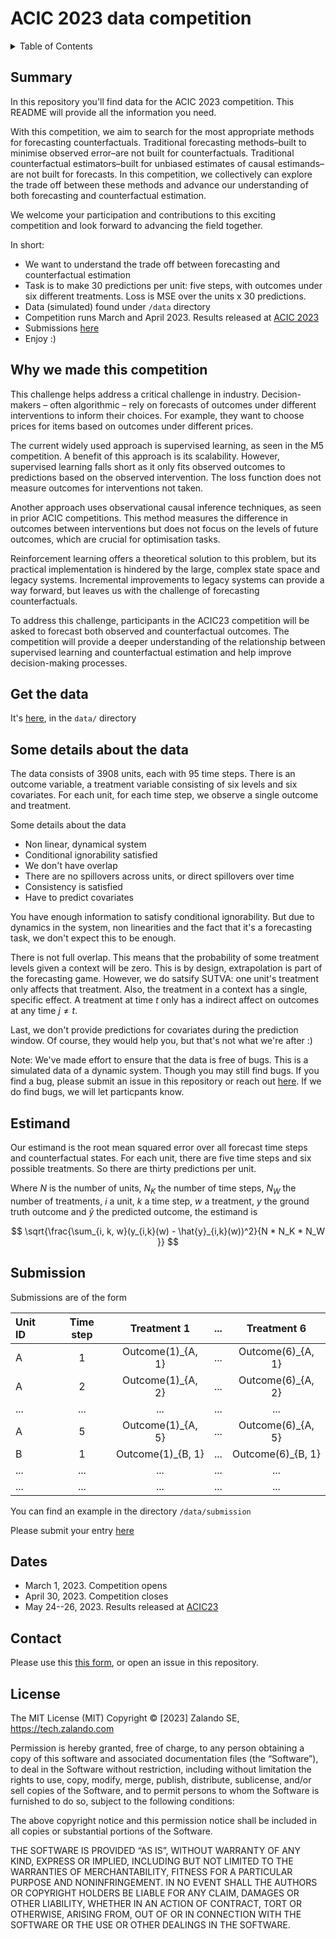 # ACIC 2023 data competition

<details><summary>Table of Contents</summary><p>

* [Summary](#summary)
* [Why we made this competition](#why-we-made-this-competition)
* [Get the Data](#get-the-data)
* [Some details about the data](#some-details-about-the-data)
* [Estimand](#estimand)
* [Submission](#submission)
* [Dates](#dates)
* [Contact](#contact)
* [License](#license)
</p></details><p></p>

## Summary

In this repository you'll find data for the ACIC 2023 competition. This README
will provide all the information you need.

With this competition, we aim to search for the most appropriate methods for
forecasting counterfactuals. Traditional forecasting methods–built to minimise
observed error–are not built for counterfactuals. Traditional counterfactual
estimators–built for unbiased estimates of causal estimands–are not built for
forecasts. In this competition, we collectively can explore the trade off
between these methods and advance our understanding of both forecasting and
counterfactual estimation.

We welcome your participation and contributions to this exciting competition
and look forward to advancing the field together.  

In short:

- We want to understand the trade off between forecasting and counterfactual
  estimation
- Task is to make 30 predictions per unit: five steps, with outcomes under six
  different treatments. Loss is MSE over the units x 30 predictions.
- Data (simulated) found under `/data` directory
- Competition runs March and April 2023. Results released at [ACIC
  2023](https://sci-info.org/annual-meeting/)
- Submissions [here](https://docs.google.com/forms/d/11RA7-n8MwBu4wSkoMXTkZ5XLvslOOHnvqnEXPCNgEjk/edit#settings)
- Enjoy :)

## Why we made this competition

This challenge helps address a critical challenge in industry.
Decision-makers – often algorithmic – rely on forecasts of outcomes under
different interventions to inform their choices.  For example, they want to
choose prices for items based on outcomes under different prices.

The current widely used approach is supervised learning, as seen in the M5
competition. A benefit of this approach is its scalability. However,
supervised learning falls short as it only fits observed outcomes to
predictions based on the observed intervention. The loss function does not
measure outcomes for interventions not taken.

Another approach uses observational causal inference techniques, as seen in
prior ACIC competitions. This method measures the difference in outcomes
between interventions but does not focus on the levels of future outcomes,
which are crucial for optimisation tasks.

Reinforcement learning offers a theoretical solution to this problem, but its
practical implementation is hindered by the large, complex state space and
legacy systems. Incremental improvements to legacy systems can provide a way
forward, but leaves us with the challenge of forecasting counterfactuals.

To address this challenge, participants in the ACIC23 competition will be
asked to forecast both observed and counterfactual outcomes. The competition
will provide a deeper understanding of the relationship between supervised
learning and counterfactual estimation and help improve decision-making
processes.

## Get the data

It's [here](), in the `data/` directory

## Some details about the data

The data consists of 3908 units, each with 95 time steps. There is an outcome
variable, a treatment variable consisting of six levels and six covariates. For
each unit, for each time step, we observe a single outcome and treatment. 

Some details about the data

- Non linear, dynamical system
- Conditional ignorability satisfied
- We don't have overlap 
- There are no spillovers across units, or direct spillovers over time
- Consistency is satisfied 
- Have to predict covariates

You have enough information to satisfy conditional ignorability. But due to
dynamics in the system, non linearities and the fact that it's a forecasting
task, we don't expect this to be enough.

There is not full overlap. This means that the probability of some treatment
levels given a context will be zero. This is by design, extrapolation is part
of the forecasting game. However, we do satsify SUTVA: one unit's treatment
only affects that treatment. Also, the treatment in a context has a single,
specific effect. A treatment at time $t$ only has a indirect affect on
outcomes at any time $j \neq t$.

Last, we don't provide predictions for covariates during the prediction
window. Of course, they would help you, but that's not what we're after :) 

Note: We've made effort to ensure that the data is free of bugs. This is a
simulated data of a dynamic system. Though you may still find bugs. If you
find a bug, please submit an issue in this repository or reach out
[here](https://forms.gle/EAgkSoqruZAS1WDT6). If we do find bugs, we will let
particpants know.

## Estimand

Our estimand is the root mean squared error over all forecast time steps and
counterfactual states. For each unit, there are five time steps and six
possible treatments. So there are thirty predictions per unit.

Where $N$ is the number of units, $N_K$ the number of time steps, $N_W$ the
number of treatments, $i$ a unit, $k$ a time step, $w$ a treatment, $y$ the
ground truth outcome and $\hat{y}$ the predicted outcome, the estimand is

```math 

    \sqrt{\frac{\sum_{i, k, w}(y_{i,k}(w) - \hat{y}_{i,k}(w))^2}{N * N_K * N_W }}

```

## Submission

Submissions are of the form

| Unit ID | Time step | Treatment 1       | ...   | Treatment 6       |
| :---    | :---:     | :---:             | :---: | :---:             |
| A       | 1         | Outcome(1)_{A, 1} | ...   | Outcome(6)_{A, 1} |
| A       | 2         | Outcome(1)_{A, 2} | ...   | Outcome(6)_{A, 2} |
| ...     | ...       | ...               | ...   | ...               |
| A       | 5         | Outcome(1)_{A, 5} | ...   | Outcome(6)_{A, 5} |
| B       | 1         | Outcome(1)_{B, 1} | ...   | Outcome(6)_{B, 1} |
| ...     | ...       | ...               | ...   | ...               |
| ...     | ...       | ...               | ...   | ...               |


You can find an example in the directory `/data/submission`

Please submit your entry [here]()

## Dates

- March 1, 2023. Competition opens
- April 30, 2023. Competition closes
- May 24--26, 2023. Results released at [ACIC23](https://sci-info.org/annual-meeting/)

## Contact

Please use this [this
form](https://docs.google.com/forms/d/15FzblvNRigrz0NDbprtbJbdpNj5qpZg6AsZhJcPlgqI/edit),
or open an issue in this repository.

## License

The MIT License (MIT) Copyright © [2023] Zalando SE, https://tech.zalando.com

Permission is hereby granted, free of charge, to any person obtaining a copy of this software and associated documentation files (the “Software”), to deal in the Software without restriction, including without limitation the rights to use, copy, modify, merge, publish, distribute, sublicense, and/or sell copies of the Software, and to permit persons to whom the Software is furnished to do so, subject to the following conditions:

The above copyright notice and this permission notice shall be included in all copies or substantial portions of the Software.

THE SOFTWARE IS PROVIDED “AS IS”, WITHOUT WARRANTY OF ANY KIND, EXPRESS OR IMPLIED, INCLUDING BUT NOT LIMITED TO THE WARRANTIES OF MERCHANTABILITY, FITNESS FOR A PARTICULAR PURPOSE AND NONINFRINGEMENT. IN NO EVENT SHALL THE AUTHORS OR COPYRIGHT HOLDERS BE LIABLE FOR ANY CLAIM, DAMAGES OR OTHER LIABILITY, WHETHER IN AN ACTION OF CONTRACT, TORT OR OTHERWISE, ARISING FROM, OUT OF OR IN CONNECTION WITH THE SOFTWARE OR THE USE OR OTHER DEALINGS IN THE SOFTWARE.
